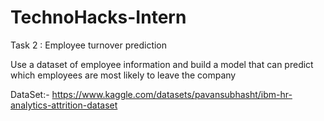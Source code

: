 # TechnoHacks-Intern
Task 2 : Employee turnover prediction

Use a dataset of employee information and
build a model that can predict which
employees are most likely to leave the
company


DataSet:- https://www.kaggle.com/datasets/pavansubhasht/ibm-hr-analytics-attrition-dataset
